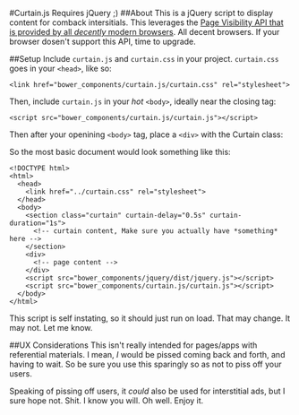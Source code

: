 #Curtain.js
Requires jQuery ;)
##About
This is a jQuery script to display content for comback intersitials.
This leverages the [Page Visibility API that is provided by all *decently* modern browsers](http://caniuse.com/#feat=pagevisibility).
All decent browsers. If your browser dosen't support this API, time to upgrade.

##Setup
Include `curtain.js` and `curtain.css` in your project.
`curtain.css` goes in your `<head>`, like so:

    <link href="bower_components/curtain.js/curtain.css" rel="stylesheet">

Then, include `curtain.js` in your *hot* `<body>`, ideally near the closing tag:

    <script src="bower_components/curtain.js/curtain.js"></script>

Then after your openining `<body>` tag, place a `<div>` with the Curtain class:

So the most basic document would look something like this:

	<!DOCTYPE html>
	<html>
	  <head>
	    <link href="../curtain.css" rel="stylesheet">
	  </head>
	  <body>
	    <section class="curtain" curtain-delay="0.5s" curtain-duration="1s">
	      <!-- curtain content, Make sure you actually have *something* here -->
	    </section>
	    <div>
	      <!-- page content -->
	    </div>
	    <script src="bower_components/jquery/dist/jquery.js"></script>
	    <script src="bower_components/curtain.js/curtain.js"></script>
	  </body>
	</html>

This script is self instating, so it should just run on load. That may change. It may not. Let me know.

##UX Considerations
This isn't really intended for pages/apps with referential materials.
I mean, *I* would be pissed coming back and forth, and having to wait.
So be sure you use this sparingly so as not to piss off your users.

Speaking of pissing off users, it *could* also be used for interstitial ads, but I sure hope not.
Shit. I know you will. Oh well. Enjoy it.

